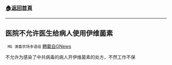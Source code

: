 ###  [:house:返回首頁](https://github.com/ourhimalayas/txt)
---


## 医院不允许医生给病人使用伊维菌素
` MG 澳喜农场多语组` [轉載自GNews](https://gnews.org/zh-hans/1552707/)

不允许为感染了中共病毒的病人开伊维菌素的处方，不然工作不保
